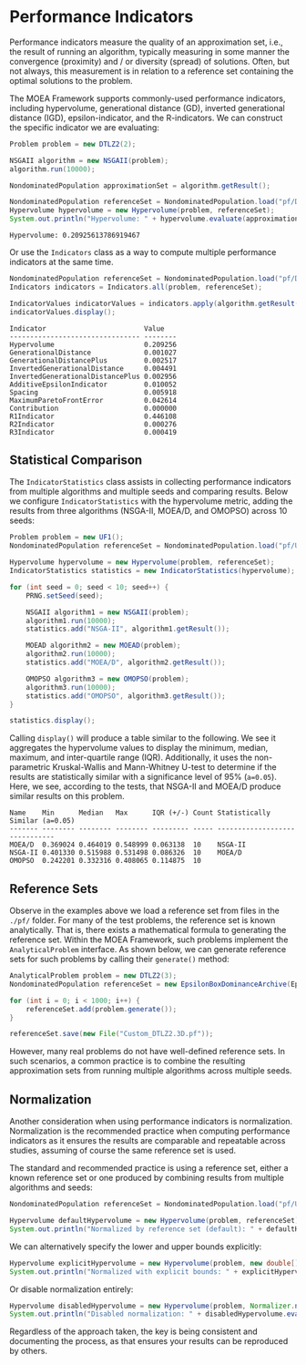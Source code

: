 # Performance Indicators

Performance indicators measure the quality of an approximation set, i.e., the result of running an algorithm, typically
measuring in some manner the convergence (proximity) and / or diversity (spread) of solutions.  Often, but not always,
this measurement is in relation to a reference set containing the optimal solutions to the problem.

The MOEA Framework supports commonly-used performance indicators, including hypervolume, generational distance (GD),
inverted generational distance (IGD), epsilon-indicator, and the R-indicators.  We can construct the specific indicator
we are evaluating:

<!-- :code: src=examples/org/moeaframework/examples/indicators/HypervolumeExample.java lines=34:45 -->

```java
Problem problem = new DTLZ2(2);

NSGAII algorithm = new NSGAII(problem);
algorithm.run(10000);

NondominatedPopulation approximationSet = algorithm.getResult();

NondominatedPopulation referenceSet = NondominatedPopulation.load("pf/DTLZ2.2D.pf");
Hypervolume hypervolume = new Hypervolume(problem, referenceSet);
System.out.println("Hypervolume: " + hypervolume.evaluate(approximationSet));
```

<!-- :exec: src=examples/org/moeaframework/examples/indicators/HypervolumeExample.java -->

```
Hypervolume: 0.20925613786919467
```

Or use the `Indicators` class as a way to compute multiple performance indicators at the same time.  

<!-- :code: src=examples/Example3.java lines=41:46 -->

```java
NondominatedPopulation referenceSet = NondominatedPopulation.load("pf/DTLZ2.2D.pf");
Indicators indicators = Indicators.all(problem, referenceSet);

IndicatorValues indicatorValues = indicators.apply(algorithm.getResult());
indicatorValues.display();
```

<!-- :exec: src=examples/Example3.java -->

```
Indicator                        Value
-------------------------------- --------
Hypervolume                      0.209256
GenerationalDistance             0.001027
GenerationalDistancePlus         0.002517
InvertedGenerationalDistance     0.004491
InvertedGenerationalDistancePlus 0.002956
AdditiveEpsilonIndicator         0.010052
Spacing                          0.005918
MaximumParetoFrontError          0.042614
Contribution                     0.000000
R1Indicator                      0.446108
R2Indicator                      0.000276
R3Indicator                      0.000419
```

## Statistical Comparison

The `IndicatorStatistics` class assists in collecting performance indicators from multiple algorithms and multiple seeds
and comparing results.  Below we configure `IndicatorStatistics` with the hypervolume metric, adding the results from
three algorithms (NSGA-II, MOEA/D, and OMOPSO) across 10 seeds:

<!-- :code: src=examples/org/moeaframework/examples/indicators/IndicatorStatisticsExample.java lines=39:64 -->

```java
Problem problem = new UF1();
NondominatedPopulation referenceSet = NondominatedPopulation.load("pf/UF1.pf");

Hypervolume hypervolume = new Hypervolume(problem, referenceSet);
IndicatorStatistics statistics = new IndicatorStatistics(hypervolume);

for (int seed = 0; seed < 10; seed++) {
    PRNG.setSeed(seed);

    NSGAII algorithm1 = new NSGAII(problem);
    algorithm1.run(10000);
    statistics.add("NSGA-II", algorithm1.getResult());

    MOEAD algorithm2 = new MOEAD(problem);
    algorithm2.run(10000);
    statistics.add("MOEA/D", algorithm2.getResult());

    OMOPSO algorithm3 = new OMOPSO(problem);
    algorithm3.run(10000);
    statistics.add("OMOPSO", algorithm3.getResult());
}

statistics.display();
```

Calling `display()` will produce a table similar to the following.  We see it aggregates the hypervolume values to
display the minimum, median, maximum, and inter-quartile range (IQR).  Additionally, it uses the non-parametric
Kruskal-Wallis and Mann-Whitney U-test to determine if the results are statistically similar with a significance level
of 95% (`a=0.05`).  Here, we see, according to the tests, that NSGA-II and MOEA/D produce similar results on this
problem.

<!-- :exec: src=examples/org/moeaframework/examples/indicators/IndicatorStatisticsExample.java -->

```
Name    Min      Median   Max      IQR (+/-) Count Statistically Similar (a=0.05)
------- -------- -------- -------- --------- ----- ------------------------------
MOEA/D  0.369024 0.464019 0.548999 0.063138  10    NSGA-II
NSGA-II 0.401330 0.515988 0.531498 0.086326  10    MOEA/D
OMOPSO  0.242201 0.332316 0.408065 0.114875  10
```

## Reference Sets

Observe in the examples above we load a reference set from files in the `./pf/` folder.  For many of the test problems,
the reference set is known analytically.  That is, there exists a mathematical formula to generating the reference
set.  Within the MOEA Framework, such problems implement the `AnalyticalProblem` interface.  As shown below, we can
generate reference sets for such problems by calling their `generate()` method:

<!-- :code: src=examples/org/moeaframework/examples/indicators/GenerateReferenceSetExample.java lines=37:44 -->

```java
AnalyticalProblem problem = new DTLZ2(3);
NondominatedPopulation referenceSet = new EpsilonBoxDominanceArchive(Epsilons.of(0.01));

for (int i = 0; i < 1000; i++) {
    referenceSet.add(problem.generate());
}

referenceSet.save(new File("Custom_DTLZ2.3D.pf"));
```

However, many real problems do not have well-defined reference sets.  In such scenarios, a common practice is to
combine the resulting approximation sets from running multiple algorithms across multiple seeds.


## Normalization

Another consideration when using performance indicators is normalization.  Normalization is the recommended practice
when computing performance indicators as it ensures the results are comparable and repeatable across studies, assuming
of course the same reference set is used.

The standard and recommended practice is using a reference set, either a known reference set or one produced by
combining results from multiple algorithms and seeds:

<!-- :code: src=examples/org/moeaframework/examples/indicators/NormalizationExample.java lines=43:46 -->

```java
NondominatedPopulation referenceSet = NondominatedPopulation.load("pf/UF1.pf");

Hypervolume defaultHypervolume = new Hypervolume(problem, referenceSet);
System.out.println("Normalized by reference set (default): " + defaultHypervolume.evaluate(approximationSet));
```

We can alternatively specify the lower and upper bounds explicitly:

<!-- :code: src=examples/org/moeaframework/examples/indicators/NormalizationExample.java lines=49:50 -->

```java
Hypervolume explicitHypervolume = new Hypervolume(problem, new double[] { 0.0, 0.0 }, new double[] { 2.0, 2.0 });
System.out.println("Normalized with explicit bounds: " + explicitHypervolume.evaluate(approximationSet));
```

Or disable normalization entirely:

<!-- :code: src=examples/org/moeaframework/examples/indicators/NormalizationExample.java lines=53:54 -->

```java
Hypervolume disabledHypervolume = new Hypervolume(problem, Normalizer.none());
System.out.println("Disabled normalization: " + disabledHypervolume.evaluate(approximationSet));
```

Regardless of the approach taken, the key is being consistent and documenting the process, as that ensures your results
can be reproduced by others.

